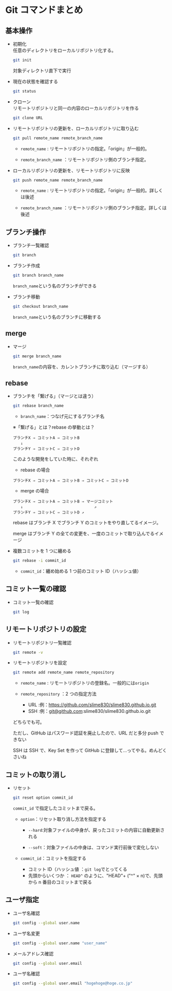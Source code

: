# Git コマンドまとめ

## 基本操作

- 初期化  
   任意のディレクトリをローカルリポジトリ化する。

  ```bash
  git init
  ```

  対象ディレクトリ直下で実行

- 現在の状態を確認する

  ```bash
  git status
  ```

- クローン  
  リモートリポジトリと同一の内容のローカルリポジトリを作る

  ```bash
  git clone URL
  ```

- リモートリポジトリの更新を、ローカルリポジトリに取り込む

  ```bash
  git pull remote_name remote_branch_name
  ```

  - `remote_name` : リモートリポジトリの指定。「origin」が一般的。

  - `remote_branch_name` ：リモートリポジトリ側のブランチ指定。

- ローカルリポジトリの更新を、リモートリポジトリに反映

  ```bash
  git push remote_name remote_branch_name
  ```

  - `remote_name` : リモートリポジトリの指定。「origin」が一般的。詳しくは後述

  - `remote_branch_name` ：リモートリポジトリ側のブランチ指定。詳しくは後述

## ブランチ操作

- ブランチ一覧確認

  ```bash
  git branch
  ```

- ブランチ作成

  ```bash
  git branch branch_name
  ```

  `branch_name`という名のブランチができる

- ブランチ移動
  ```bash
  git checkout branch_name
  ```
  `branch_name`という名のブランチに移動する

## merge

- マージ
  ```bash
  git merge branch_name
  ```
  `branch_name`の内容を、カレントブランチに取り込む（マージする）

## rebase

- ブランチを「繋げる」（マージとは違う）

  ```bash
  git rebase branch_name
  ```

  - `branch_name`：つなげ元にするブランチ名

  ※「繋げる」とは？rebase の挙動とは？

  ```
  ブランチX ⇒ コミットA ⇒ コミットB
  　　⇓
  ブランチY ⇒ コミットC ⇒ コミットD
  ```

  このような開発をしていた時に、それぞれ

  - rebase の場合

  ```
  ブランチX ⇒ コミットA ⇒ コミットB ⇒ コミットC ⇒ コミットD
  ```

  - merge の場合

  ```
  ブランチX ⇒ コミットA ⇒ コミットB ⇒ マージコミット
  　　⇓                               ⇗
  ブランチY ⇒ コミットC ⇒ コミットD ⇗
  ```

  rebase はブランチ X でブランチ Y のコミットをやり直してるイメージ。

  merge はブランチ Y の全ての変更を、一度のコミットで取り込んでるイメージ

- 複数コミットを 1 つに纏める
  ```bash
  git rebase -i commit_id
  ```
  - `commit_id`：纏め始める 1 つ前のコミット ID（ハッシュ値）

## コミット一覧の確認

- コミット一覧の確認
  ```bash
  git log
  ```

## リモートリポジトリの設定

- リモートリポジトリ一覧確認

  ```bash
  git remote -v
  ```

- リモートリポジトリを設定

  ```bash
  git remote add remote_name remote_repository
  ```

  - `remote_name` : リモートリポジトリの登録名。一般的には`origin`

  - `remote_repository` ：2 つの指定方法
    - URL :例：https://github.com/slime830/slime830.github.io.git
    - SSH :例：git@github.com:slime830/slime830.github.io.git

  どちらでも可。

  ただし、GitHub はパスワード認証を廃止したので、URL だと多分 push できない

  SSH は SSH で、Key Set を作って GitHub に登録して…ってやる。めんどくさいね

## コミットの取り消し

- リセット

  ```bash
  git reset option commit_id
  ```

  `commit_id` で指定したコミットまで戻る。

  - `option`：リセット取り消し方法を指定する

    - `--hard`:対象ファイルの中身が、戻ったコミットの内容に自動更新される

    - `--soft`：対象ファイルの中身は、コマンド実行前後で変化しない

  - `commit_id`：コミットを指定する
    - コミット ID（ハッシュ値 ：`git log`でとってくる
    - 先頭からいくつか ： `HEAD^` のように、"HEAD"+ ("^" × n)で、先頭から n 番目のコミットまで戻る

## ユーザ指定

- ユーザ名確認
  ```bash
  git config --global user.name
  ```
- ユーザ名変更

  ```bash
  git config --global user.name "user_name"
  ```

- メールアドレス確認

  ```bash
  git config --global user.email
  ```

- ユーザ名確認
  ```bash
  git config --global user.email "hogehoge@hoge.co.jp"
  ```
